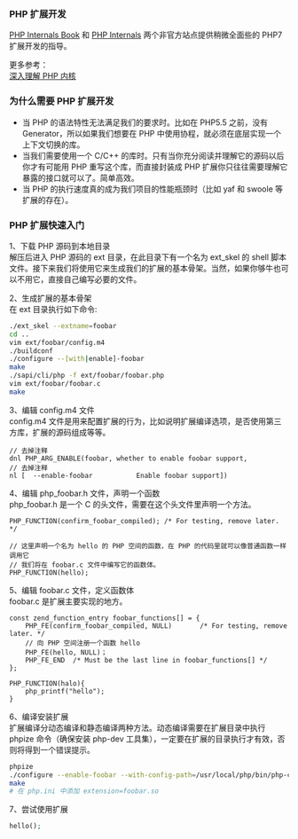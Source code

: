 
### PHP 扩展开发
[PHP Internals Book](http://www.phpinternalsbook.com/index.html) 和 [PHP Internals](https://phpinternals.net/) 两个非官方站点提供稍微全面些的 PHP7 扩展开发的指导。  

更多参考：  
[深入理解 PHP 内核](http://www.php-internals.com/)  

### 为什么需要 PHP 扩展开发

- 当 PHP 的语法特性无法满足我们的要求时。比如在 PHP5.5 之前，没有 Generator，所以如果我们想要在 PHP 中使用协程，就必须在底层实现一个上下文切换的库。
- 当我们需要使用一个 C/C++ 的库时。只有当你充分阅读并理解它的源码以后你才有可能用 PHP 重写这个库，而直接封装成 PHP 扩展你只往往需要理解它暴露的接口就可以了。简单高效。
- 当 PHP 的执行速度真的成为我们项目的性能瓶颈时（比如 yaf 和 swoole 等扩展的存在）。

### PHP 扩展快速入门
1、下载 PHP 源码到本地目录  
解压后进入 PHP 源码的 ext 目录，在此目录下有一个名为 ext_skel 的 shell 脚本文件。接下来我们将使用它来生成我们的扩展的基本骨架。当然，如果你够牛也可以不用它，直接自己编写必要的文件。

2、生成扩展的基本骨架  
在 ext 目录执行如下命令:  
```bash
./ext_skel --extname=foobar
cd ..
vim ext/foobar/config.m4
./buildconf
./configure --[with|enable]-foobar
make
./sapi/cli/php -f ext/foobar/foobar.php
vim ext/foobar/foobar.c
make
```

3、编辑 config.m4 文件  
config.m4 文件是用来配置扩展的行为，比如说明扩展编译选项，是否使用第三方库，扩展的源码组成等等。  
```
// 去掉注释
dnl PHP_ARG_ENABLE(foobar, whether to enable foobar support,
// 去掉注释
nl [  --enable-foobar           Enable foobar support])
```

4、编辑 php_foobar.h 文件，声明一个函数  
php_foobar.h 是一个 C 的头文件，需要在这个头文件里声明一个方法。  
```
PHP_FUNCTION(confirm_foobar_compiled); /* For testing, remove later. */

// 这里声明一个名为 hello 的 PHP 空间的函数，在 PHP 的代码里就可以像普通函数一样调用它
// 我们将在 foobar.c 文件中编写它的函数体。
PHP_FUNCTION(hello);
```

5、编辑 foobar.c 文件，定义函数体  
foobar.c 是扩展主要实现的地方。  
```
const zend_function_entry foobar_functions[] = {
    PHP_FE(confirm_foobar_compiled, NULL)       /* For testing, remove later. */
    // 向 PHP 空间注册一个函数 hello
    PHP_FE(hello, NULL)；
    PHP_FE_END  /* Must be the last line in foobar_functions[] */
};

PHP_FUNCTION(halo){
    php_printf("hello");
}
```

6、编译安装扩展  
扩展编译分动态编译和静态编译两种方法。动态编译需要在扩展目录中执行 phpize 命令（确保安装 php-dev 工具集），一定要在扩展的目录执行才有效，否则将得到一个错误提示。  
```bash
phpize
./configure --enable-foobar --with-config-path=/usr/local/php/bin/php-config
make
# 在 php.ini 中添加 extension=foobar.so
```

7、尝试使用扩展   
```php
hello();
```

